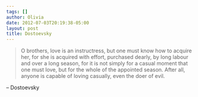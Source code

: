 ```yaml
---
tags: []
author: Olivia
date: 2012-07-03T20:19:38-05:00
layout: post
title: Dostoevsky
---
```


> O brothers, love is an instructress, but one must know how to acquire her, for she is acquired with effort, purchased dearly, by long labour and over a long season, for it is not simply for a casual moment that one must love, but for the whole of the appointed season. After all, anyone is capable of loving casually, even the doer of evil.

– Dostoevsky
